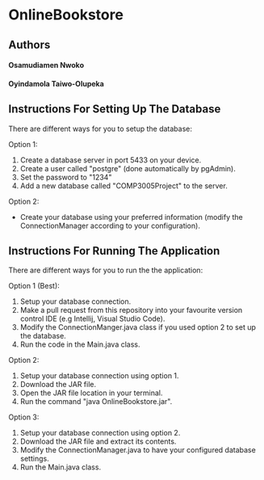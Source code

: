 # OnlineBookstore

## Authors
#### Osamudiamen Nwoko 
#### Oyindamola Taiwo-Olupeka


## Instructions For Setting Up The Database
There are different ways for you to setup the database:

Option 1:
1. Create a database server in port 5433 on your device.
2. Create a user called "postgre" (done automatically by pgAdmin).
3. Set the password to "1234"
4. Add a new database called "COMP3005Project" to the server.

Option 2:
- Create your database using your preferred information (modify the ConnectionManager according to your configuration).


## Instructions For Running The Application
There are different ways for you to run the the application:

Option 1 (Best):
1. Setup your database connection.
2. Make a pull request from this repository into your favourite version control IDE (e.g Intellij, Visual Studio Code).
3. Modify the ConnectionManger.java class if you used option 2 to set up the database.
4. Run the code in the Main.java class.

Option 2:
1. Setup your database connection using option 1.
2. Download the JAR file.
3. Open the JAR file location in your terminal.
4. Run the command "java OnlineBookstore.jar".

Option 3:
1. Setup your database connection using option 2.
2. Download the JAR file and extract its contents.
3. Modify the ConnectionManager.java to have your configured database settings.
4. Run the Main.java class.
